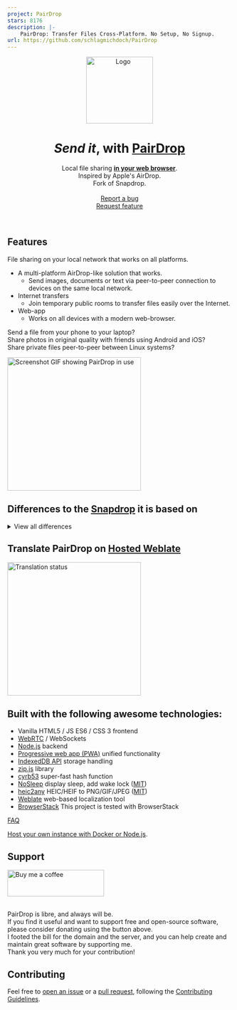 ```yaml
---
project: PairDrop
stars: 8176
description: |-
    PairDrop: Transfer Files Cross-Platform. No Setup, No Signup.
url: https://github.com/schlagmichdoch/PairDrop
---
```


<div align="center">
  <a href="https://github.com/schlagmichdoch/PairDrop">
    <img src="public/images/android-chrome-512x512.png" alt="Logo"  width="150" height="150">
  </a>
 
  # _Send it_, with [PairDrop](https://pairdrop.net)

  <p>
    Local file sharing <a href="https://pairdrop.net"><strong>in your web browser</strong></a>. 
    <br>
    Inspired by Apple's AirDrop.
    <br> 
    Fork of Snapdrop.
    <br>
    <br>
    <a href="https://github.com/schlagmichdoch/PairDrop/issues">Report a bug</a>
    <br />
    <a href="https://github.com/schlagmichdoch/PairDrop/issues">Request feature</a>
  </p>
</div>
<br>

## Features
File sharing on your local network that works on all platforms.

- A multi-platform AirDrop-like solution that works.
  - Send images, documents or text via peer-to-peer connection to devices on the same local network.
- Internet transfers
  - Join temporary public rooms to transfer files easily over the Internet.
- Web-app 
  - Works on all devices with a modern web-browser.
 
Send a file from your phone to your laptop?
<br>Share photos in original quality with friends using Android and iOS?
<br>Share private files peer-to-peer between Linux systems?

<img src="docs/pairdrop_screenshot_mobile.gif" alt="Screenshot GIF showing PairDrop in use" style="width: 300px">

## Differences to the [Snapdrop](https://github.com/RobinLinus/snapdrop) it is based on
<details><summary>View all differences</summary>

### Paired Devices and Public Rooms — Internet Transfer
* Transfer files over the Internet between paired devices or by entering temporary public rooms.
* Connect to devices in complex network environments (public Wi-Fi, company network, iCloud Private Relay, VPN, etc.).
* Connect to devices on your mobile hotspot.
* Devices outside of your local network that are behind a NAT are auto-connected via the PairDrop TURN server.
* Devices from the local network, in the same public room, or previously paired are shown.

#### Persistent Device Pairing

Always connect to known devices

* Pair devices via a 6-digit code or a QR-Code.
* Paired devices always find each other via shared secrets independently of their local network. 
* Pairing is persistent. You find your devices even after reopening PairDrop.
* You can edit and unpair devices easily.

#### Temporary Public Rooms

Connect to others in complex network situations, or over the Internet.

* Enter a public room via a 5-letter code or a QR-code.
* Enter a public room to temporarily connect to devices outside your local network.
* All devices in the same public room see each other.
* Public rooms are temporary. Closing PairDrop  leaves all rooms.

### [Improved UI for Sending/Receiving Files](https://github.com/RobinLinus/snapdrop/issues/560)
* Files are transferred after a request is accepted. Files are auto-downloaded upon completing a transfer, if possible.
* Multiple files are downloaded as a ZIP file
* Download, share or save to gallery via the "Share" menu on Android and iOS.
* Multiple files are transferred at once with an overall progress indicator.

### Send Files or Text Directly From Share Menu, Context Menu or CLI
* [Send files directly from context menu on Ubuntu (using Nautilus)](docs/how-to.md#send-multiple-files-and-directories-directly-from-context-menu-on-ubuntu-using-nautilus)
* [Send files directly from the context menu on Windows](docs/how-to.md#send-files-directly-from-context-menu-on-windows)
* [Send directly from the "Share" menu on iOS](docs/how-to.md#send-directly-from-share-menu-on-ios)
* [Send directly from the "Share" menu on Android](docs/how-to.md#send-directly-from-share-menu-on-android)
* [Send directly via the command-line interface](docs/how-to.md#send-directly-via-command-line-interface)

### Other Changes
* Change your display name to easily differentiate your devices.
* [Paste files/text and choose the recipient afterwards ](https://github.com/RobinLinus/snapdrop/pull/534)
* [Prevent devices from sleeping on file transfer](https://github.com/RobinLinus/snapdrop/pull/413)
* Warn user before PairDrop is closed on file transfer
* Open PairDrop on multiple tabs simultaneously (Thanks [@willstott101](https://github.com/willstott101))
* [Video and audio preview](https://github.com/RobinLinus/snapdrop/pull/455) (Thanks [@victorwads](https://github.com/victorwads))
* Switch theme back to auto/system after dark or light mode is on
* Node-only implementation (Thanks [@Bellisario](https://github.com/Bellisario))
* Auto-restart on error (Thanks [@KaKi87](https://github.com/KaKi87))
* Lots of stability fixes (Thanks [@MWY001](https://github.com/MWY001) [@skiby7](https://github.com/skiby7) and [@willstott101](https://github.com/willstott101))
* To host PairDrop on your local network (e.g. on Raspberry Pi): [All peers connected with private IPs are discoverable by each other](https://github.com/RobinLinus/snapdrop/pull/558)
* When hosting PairDrop yourself, you can [set your own STUN/TURN servers](docs/host-your-own.md#specify-stunturn-servers)
* Translations.

</details>

## Translate PairDrop on [Hosted Weblate](https://hosted.weblate.org/engage/pairdrop/)
<a href="https://hosted.weblate.org/engage/pairdrop/">
<img src="https://hosted.weblate.org/widget/pairdrop/horizontal-blue.svg" alt="Translation status" style="width: 300px" />
</a>

## Built with the following awesome technologies:
* Vanilla HTML5 / JS ES6 / CSS 3 frontend
* [WebRTC](http://webrtc.org/) / WebSockets
* [Node.js](https://nodejs.org/en/) backend
* [Progressive web app (PWA)](https://en.wikipedia.org/wiki/Progressive_web_app) unified functionality
* [IndexedDB API](https://developer.mozilla.org/en-US/docs/Web/API/IndexedDB_API) storage handling
* [zip.js](https://gildas-lormeau.github.io/zip.js/) library
* [cyrb53](https://github.com/bryc/code/blob/master/jshash/experimental/cyrb53.js) super-fast hash function
* [NoSleep](https://github.com/richtr/NoSleep.js) display sleep, add wake lock ([MIT](licenses/MIT-NoSleep))
* [heic2any](https://github.com/alexcorvi/heic2any) HEIC/HEIF to PNG/GIF/JPEG ([MIT](licenses/MIT-heic2any))
* [Weblate](https://weblate.org/) web-based localization tool
* [BrowserStack](https://www.browserstack.com/) This project is tested with BrowserStack

[FAQ](docs/faq.md)

[Host your own instance with Docker or Node.js](docs/host-your-own.md).

## Support
<a href="https://www.buymeacoffee.com/pairdrop" target="_blank">
<img src="https://cdn.buymeacoffee.com/buttons/v2/default-blue.png" alt="Buy me a coffee" style="height: 60px !important;width: 217px !important;" >
</a>
<br />
<br />

PairDrop is libre, and always will be. \
If you find it useful and want to support free and open-source software, please consider donating using the button above. \
I footed the bill for the domain and the server, and you can help create and maintain great software by supporting me. \
Thank you very much for your contribution!

## Contributing
Feel free to [open an issue](https://github.com/schlagmichdoch/pairdrop/issues/new/choose) or a
[pull request](https://github.com/schlagmichdoch/pairdrop/pulls), following the
[Contributing Guidelines](CONTRIBUTING.md).

